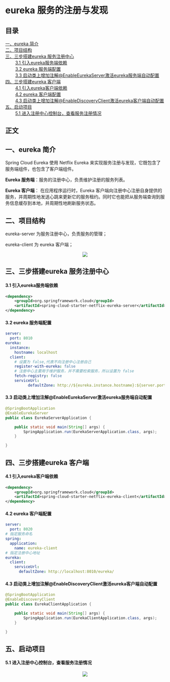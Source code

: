 # eureka 服务的注册与发现

## 目录<br/>
<a href="#一eureka-简介">一、eureka 简介</a><br/>
<a href="#二项目结构">二、项目结构</a><br/>
<a href="#三三步搭建eureka-服务注册中心">三、三步搭建eureka 服务注册中心</a><br/>
&nbsp;&nbsp;&nbsp;&nbsp;&nbsp;&nbsp;&nbsp;&nbsp;<a href="#31-引入eureka服务端依赖">3.1 引入eureka服务端依赖</a><br/>
&nbsp;&nbsp;&nbsp;&nbsp;&nbsp;&nbsp;&nbsp;&nbsp;<a href="#32-eureka-服务端配置">3.2 eureka 服务端配置</a><br/>
&nbsp;&nbsp;&nbsp;&nbsp;&nbsp;&nbsp;&nbsp;&nbsp;<a href="#33-启动类上增加注解EnableEurekaServer激活eureka服务端自动配置">3.3 启动类上增加注解@EnableEurekaServer激活eureka服务端自动配置</a><br/>
<a href="#四三步搭建eureka-客户端">四、三步搭建eureka 客户端</a><br/>
&nbsp;&nbsp;&nbsp;&nbsp;&nbsp;&nbsp;&nbsp;&nbsp;<a href="#41-引入eureka客户端依赖">4.1 引入eureka客户端依赖</a><br/>
&nbsp;&nbsp;&nbsp;&nbsp;&nbsp;&nbsp;&nbsp;&nbsp;<a href="#42-eureka-客户端配置">4.2 eureka 客户端配置</a><br/>
&nbsp;&nbsp;&nbsp;&nbsp;&nbsp;&nbsp;&nbsp;&nbsp;<a href="#43-启动类上增加注解EnableDiscoveryClient激活eureka客户端自动配置">4.3 启动类上增加注解@EnableDiscoveryClient激活eureka客户端自动配置</a><br/>
<a href="#五启动项目">五、启动项目 </a><br/>
&nbsp;&nbsp;&nbsp;&nbsp;&nbsp;&nbsp;&nbsp;&nbsp;<a href="#51-进入注册中心控制台查看服务注册情况">5.1 进入注册中心控制台，查看服务注册情况</a><br/>
## 正文<br/>


## 一、eureka 简介

Spring Cloud Eureka 使用 Netﬂix Eureka 来实现服务注册与发现，它既包含了服务端组件，也包含了客户端组件。

**Eureka 服务端**：服务的注册中心，负责维护注册的服务列表。

**Eureka 客户端**： 在应用程序运行时，Eureka 客户端向注册中心注册自身提供的服务，并周期性地发送心跳来更新它的服务租约。同时它也能把从服务端查询到服务信息缓存到本地，并周期性地刷新服务状态。 



## 二、项目结构

eureka-server 为服务注册中心，负责服务的管理；

eureka-client 为 eureka 客户端；

<div align="center"> <img src="https://github.com/heibaiying/spring-samples-for-all/blob/master/pictures/spring-cloud-eureka.png"/> </div>



## 三、三步搭建eureka 服务注册中心

#### 3.1 引入eureka服务端依赖

```xml
<dependency>
    <groupId>org.springframework.cloud</groupId>
    <artifactId>spring-cloud-starter-netflix-eureka-server</artifactId>
</dependency>
```

#### 3.2 eureka 服务端配置

```yaml
server:
  port: 8010
eureka:
  instance:
    hostname: localhost
  client:
    # 设置为 false,代表不向注册中心注册自己
    register-with-eureka: false
    # 注册中心主要用于维护服务，并不需要检索服务，所以设置为 false
    fetch-registry: false
    serviceUrl:
          defaultZone: http://${eureka.instance.hostname}:${server.port}/eureka/
```

#### 3.3 启动类上增加注解@EnableEurekaServer激活eureka服务端自动配置

```java
@SpringBootApplication
@EnableEurekaServer
public class EurekaServerApplication {

    public static void main(String[] args) {
        SpringApplication.run(EurekaServerApplication.class, args);
    }

}
```



## 四、三步搭建eureka 客户端

#### 4.1 引入eureka客户端依赖

```xml
<dependency>
    <groupId>org.springframework.cloud</groupId>
    <artifactId>spring-cloud-starter-netflix-eureka-client</artifactId>
</dependency>
```

#### 4.2 eureka 客户端配置

```yaml
server:
  port: 8020
# 指定服务命名
spring:
  application:
    name: eureka-client
# 指定注册中心地址
eureka:
  client:
    serviceUrl:
      defaultZone: http://localhost:8010/eureka/
```

#### 4.3 启动类上增加注解@EnableDiscoveryClient激活eureka客户端自动配置

```java
@SpringBootApplication
@EnableDiscoveryClient
public class EurekaClientApplication {

    public static void main(String[] args) {
        SpringApplication.run(EurekaClientApplication.class, args);
    }

}
```

## 五、启动项目 

#### 5.1 进入注册中心控制台，查看服务注册情况

<div align="center"> <img src="https://github.com/heibaiying/spring-samples-for-all/blob/master/pictures/eureka.png"/> </div>
